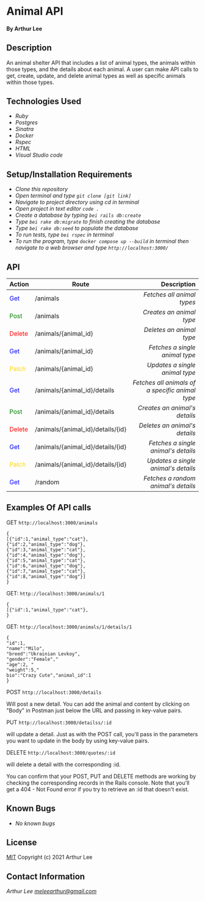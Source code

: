 # Animal API

#### By Arthur Lee

## Description
An animal shelter API that includes a list of animal types, the animals within those types, and the details about each animal. A user can make API calls to get, create, update, and delete animal types as well as specific animals within those types.

## Technologies Used
* _Ruby_
* _Postgres_
* _Sinatra_
* _Docker_
* _Rspec_
* _HTML_
* _Visual Studio code_


## Setup/Installation Requirements
* _Clone this repository_
* _Open terminal and type `git clone [git link]`_
* _Navigate to project directory using cd in terminal_
* _Open project in text editor `code .`_
* _Create a database by typing `bei rails db:create`_
* _Type `bei rake db:migrate` to finish creating the database_
* _Type `bei rake db:seed` to populate the database_
* _To run tests, type `bei rspec` in terminal_
* _To run the program, type `docker compose up --build` in terminal then navigate to a web browser and type `http://localhost:3000/`_

## API
 Action |  Route | Description
| :--- | --- | ---: |
| <span style="color:blue">Get</span> | /animals| _Fetches all animal types_ |
| <span style="color:green">Post</span> | /animals | _Creates an animal type_ |
| <span style="color:red">Delete</span> | /animals/{animal_id} | _Deletes an animal type_ |
| <span style="color:blue">Get</span> | /animals/{animal_id} | _Fetches a single animal type_ |
| <span style="color:gold">Patch</span> | /animals/{animal_id} | _Updates a single animal type_ |
| <span style="color:blue">Get</span> | /animals/{animal_id}/details | _Fetches all animals of a specific animal type_ |
| <span style="color:green">Post</span> | /animals/{animal_id}/details | _Creates an animal's details_     |
| <span style="color:red">Delete</span> | /animals/{animal_id}/details/{id} | _Deletes an animal's details_ |
| <span style="color:blue">Get</span> | /animals/{animal_id}/details/{id} | _Fetches a single animal's details_ |
| <span style="color:gold">Patch</span> | /animals/{animal_id}/details/{id} | _Updates a single animal's details_ |
| <span style="color:blue">Get</span> | /random | _Fetches a random animal's details_ |

## Examples Of API calls
GET ```http://localhost:3000/animals```
```
{
[{"id":1,"animal_type":"cat"},
{"id":2,"animal_type":"dog"},
{"id":3,"animal_type":"cat"},
{"id":4,"animal_type":"dog"},
{"id":5,"animal_type":"cat"},
{"id":6,"animal_type":"dog"},
{"id":7,"animal_type":"cat"},
{"id":8,"animal_type":"dog"}]
}
```
GET: ```http://localhost:3000/animals/1```
```
{
[{"id":1,"animal_type":"cat"},
}
```

GET: ```http://localhost:3000/animals/1/details/1```

```
{
"id":1,
"name":"Milo",
"breed":"Ukrainian Levkoy",
"gender":"Female","
"age":2, "
"weight":5,"
bio":"Crazy Cute","animal_id":1
}
```
POST ```http://localhost:3000/details``` 

Will post a new detail. You can add the animal and content by clicking on "Body" in Postman just below the URL and passing in key-value pairs.

PUT ```http://localhost:3000/detailss/:id```

will update a detail. Just as with the POST call, you'll pass in the parameters you want to update in the body by using key-value pairs.

DELETE ```http://localhost:3000/quotes/:id```

will delete a detail with the corresponding :id.


You can confirm that your POST, PUT and DELETE methods are working by checking the corresponding records in the Rails console. Note that you'll get a 404 - Not Found error if you try to retrieve an :id that doesn't exist.

## Known Bugs
* _No known bugs_

## License

[MIT](https://en.wikipedia.org/wiki/MIT_License)
Copyright (c) 2021 Arthur Lee
## Contact Information

_Arthur Lee [meleearthur@gmail.com](meleearthur@gmail.com)_
